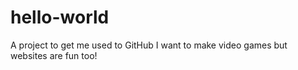 # hello-world
A project to get me used to GitHub
I want to make video games but websites are fun too!

